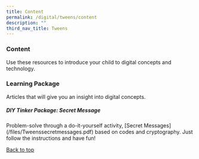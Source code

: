```yaml
---
title: Content
permalink: /digital/tweens/content
description: ""
third_nav_title: Tweens
---
```

### **Content**

Use these resources to introduce your child to digital concepts and technology.
<h3><b>Learning Package</b></h3>
Articles that will give you an insight into digital concepts.

<h5><b>DIY Tinker Package: Secret Message </b></h5>
Problem-solve through a do-it-yourself activity, [Secret Messages](/files/Tweenssecretmessages.pdf) based on codes and cryptography. Just follow the instructions and have fun!

<p class="has-text-right margin--top--xl"><a href="#main-content">Back to top</a></p>